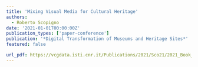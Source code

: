 ```yaml
---
title: 'Mixing Visual Media for Cultural Heritage'
authors:
  - Roberto Scopigno
date: '2021-01-01T00:00:00Z'
publication_types: ['paper-conference']
publication: '*Digital Transformation of Museums and Heritage Sites*'
featured: false

url_pdf: https://vcgdata.isti.cnr.it/Publications/2021/Sco21/2021_Book_EmergingTechnologiesAndTheDigi_Scopigno.pdf
---
```

